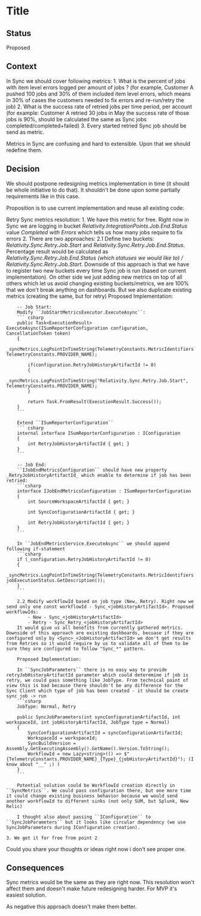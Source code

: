 # Title

## Status

Proposed

## Context

In Sync we should cover following metrics:
    1. What is the percent of jobs with item level errors logged per amount of jobs ? (for example, Customer A pushed 100 jobs and 30% of them included item level errors, which means in 30% of cases the customers needed to fix errors and re-run/retry the job)
    2. What is the success rate of retried jobs per time period, per account (for example: Customer A retried 30 jobs in May the success rate of those jobs is 90%, should be calculated the same as Sync jobs completed/completed+failed)
    3. Every started retried Sync job should be send as metric.

Metrics in Sync are confusing and hard to extensible. Upon that we should redefine them.

## Decision

We should postpone redesigning metrics implementation in time (it should be whole initiative to do that). It shouldn't be done upon some partially requirements like in this case.

Proposition is to use current implementation and reuse all existing code:

Retry Sync metrics resolution:
    1. We have this metric for free. Right now in Sync we are logging in bucket _Relativity.IntegrationPoints.Job.End.Status_ value _Completed with Errors_ which tells us how many jobs require to fix errors
    2. There are two approaches:
        2.1 Define two buckets: _Relativity.Sync.Retry.Job.Start_ and _Relativity.Sync.Retry.Job.End.Status_. Percentage result would be calculated as _Relativity.Sync.Retry.Job.End.Status (which statuses we would like to) / Relativity.Sync.Retry.Job.Start_. Downside of this approach is that we have to register two new buckets every time Sync job is run (based on current implementation). On other side we just adding new metrics on top of all others which let us avoid changing existing buckets/metrics, we are 100% that we don't break anything on dashboards. But we also duplicate existing metrics (creating the same, but for retry)
        Proposed Implementation:
        
        -- Job Start:
        Modify ``JobStartMetricsExecutor.ExecuteAsync``:
        ``` csharp
		public Task<ExecutionResult> ExecuteAsync(ISumReporterConfiguration configuration, CancellationToken token)
		{
			_syncMetrics.LogPointInTimeString(TelemetryConstants.MetricIdentifiers.JOB_START_TYPE, TelemetryConstants.PROVIDER_NAME);

			if(configuration.RetryJobHistoryArtifactId != 0)
			{
				_syncMetrics.LogPointInTimeString("Relativity.Sync.Retry.Job.Start", TelemetryConstants.PROVIDER_NAME);
			}

			return Task.FromResult(ExecutionResult.Success());
		}
        ```

        Extend ``ISumReporterConfiguration``
        ``` csharp
        internal interface ISumReporterConfiguration : IConfiguration
        {
            int RetryJobHistoryArtifactId { get; }
        }
        ```

        -- Job End:
        ``IJobEndMetricsConfiguration`` should have new property _RetryJobHistoryArtifactId_ which enable to determine if job has been retried:
        ```csharp
        interface IJobEndMetricsConfiguration : ISumReporterConfiguration
        {
            int SourceWorkspaceArtifactId { get; }

            int SyncConfigurationArtifactId { get; }

            int RetryJobHistoryArtifactId { get; }
        }
        ```

        In ``JobEndMetricsService.ExecuteAsync`` we should append following if-statement
        ```csharp
        if (_configuration.RetryJobHistoryArtifactId != 0)
        {
            _syncMetrics.LogPointInTimeString(TelemetryConstants.MetricIdentifiers.JOB_END_STATUS, jobExecutionStatus.GetDescription());
        }
        ```

        2.2 Modify workflowId based on job type (New, Retry). Right now we send only one const workflowId - Sync_<jobHistoryArtifactId>. Proposed workflowIds:
            - New - Sync_<jobHistoryArtifactId>
            - Retry - Sync_Retry_<jobHistoryArtifactId>
        It would give us all benefits from currently gathered metrics. Downside of this approach are existing dashboards, becuase if they are configured only by <Sync>_<JobHistoryArtifactId> we don't get results from Retries so it would require by us to validate all of them to be sure they are configured to follow "Sync_*" pattern.

        Proposed Implementation:

        In ``SyncJobParameters`` there is no easy way to provide retryJobHistoryArtifactId parameter which could deteremine if job is retry, we could pass something like JobType. From technical point of view this is bad because there shouldn't be any difference for the Sync Client which type of job has been created - it should be create sync job -> run
        ```csharp
        JobType: Normal, Retry

        public SyncJobParameters(int syncConfigurationArtifactId, int workspaceId, int jobHistoryArtifactId, JobType type = Normal)
		{
			SyncConfigurationArtifactId = syncConfigurationArtifactId;
			WorkspaceId = workspaceId;
			SyncBuildVersion = Assembly.GetExecutingAssembly().GetName().Version.ToString();
			WorkflowId = new Lazy<string>(() => $"{TelemetryConstants.PROVIDER_NAME}_{Type}_{jobHistoryArtifactId}"); (I know about "__" ;) )
		}
        ```

        Potential solution could be WorkflowId creation directly in ``SyncMetrics``. We could pass configuration there, but one more time it could change existing business behavior because we would send another workflowId to different sinks (not only SUM, but Splunk, New Relic) 

        I thought also about passing ``IConfiguration`` to ``SyncJobParameters`` but it looks like circular dependency (we use SyncJobParameters during IConfiguration creation).

    3. We get it for free from point 2

Could you share your thoughts or ideas right now i don't see proper one.

## Consequences

Sync metrics would be the same as they are right now. This resolution won't affect them and doesn't make future redesigning harder. For MVP it's easiest solution.

As negative this approach doesn't make them better.